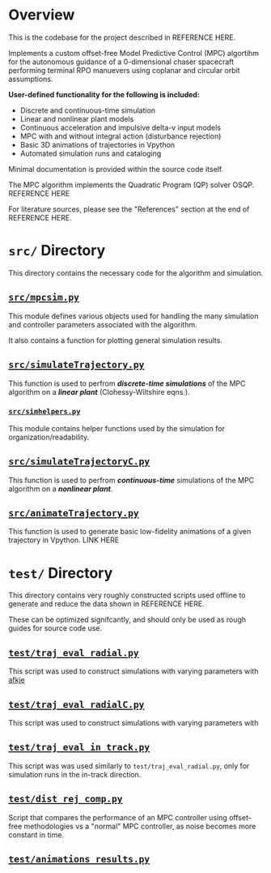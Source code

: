 # Overview
This is the codebase for the project described in REFERENCE HERE. 

Implements a custom offset-free Model Predictive Control (MPC) algortihm for the autonomous guidance of a 0-dimensional chaser spacecraft
performing terminal RPO manuevers using coplanar and circular orbit assumptions.

**User-defined functionality for the following is included:**
- Discrete and continuous-time simulation
- Linear and nonlinear plant models
- Continuous acceleration and impulsive delta-v input models
- MPC with and without integral action (disturbance rejection)
- Basic 3D animations of trajectories in Vpython
- Automated simulation runs and cataloging

Minimal documentation is provided within the source code itself.

The MPC algorithm implements the Quadratic Program (QP) solver OSQP. REFERENCE HERE

For literature sources, please see the  "References" section at the end of REFERENCE HERE.
# `src/` Directory
This directory contains the necessary code for the algorithm and simulation.

## [`src/mpcsim.py`](src/mcsim.py)
This module defines various objects used for handling the many simulation and controller parameters associated with the
algorithm.

It also contains a function for plotting general simulation results.

## [`src/simulateTrajectory.py`](src/simulateTrajectory.py)
This function is used to perfrom ***discrete-time simulations*** of the MPC algorithm on a ***linear plant*** (Clohessy-Wiltshire eqns.).

### [`src/simhelpers.py`](src/simhelpers.py)
This module contains helper functions used by the simulation for organization/readability.

## [`src/simulateTrajectoryC.py`](src/simulateTrajectoryC.py)
This function is used to perfrom ***continuous-time*** simulations of the MPC algorithm on a ***nonlinear plant***.

## [`src/animateTrajectory.py`](src/animateTrajectoryC.py)
This function is used to generate basic low-fidelity animations of a given trajectory in Vpython. LINK HERE

# `test/` Directory
This directory contains very roughly constructed scripts used offline to generate and reduce the data shown in REFERENCE HERE.

These can be optimized signifcantly, and should only be used as rough guides for source code use.

## [`test/traj_eval_radial.py`](src/simulateTrajectory.py)
This script was used to construct simulations with varying parameters with [afkje](#[`src/simulateTrajectoryC.py`](src/simulateTrajectoryC.py))

## [`test/traj_eval_radialC.py`](src/simulateTrajectory.py)
This script was used to construct simulations with varying parameters with 

## [`test/traj_eval_in_track.py`](src/simulateTrajectory.py)
This script was was used similarly to `test/traj_eval_radial.py`, only for simulation runs in the in-track direction. 

## [`test/dist_rej_comp.py`](src/simulateTrajectoryC.py)
Script that compares the performance of an MPC controller using offset-free methodologies vs a "normal" MPC
controller, as noise becomes more constant in time.

## [`test/animations_results.py`](src/simulateTrajectoryC.py)

